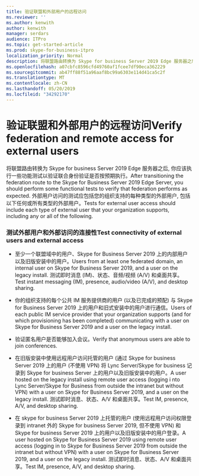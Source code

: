 ```yaml
---
title: 验证联盟和外部用户的远程访问
ms.reviewer: ''
ms.author: kenwith
author: kenwith
manager: serdars
audience: ITPro
ms.topic: get-started-article
ms.prod: skype-for-business-itpro
localization_priority: Normal
description: 将联盟路由转换为 Skype for business Server 2019 Edge 服务器之后, 你应该执行一些功能测试以验证联合身份验证是否按预期执行。 外部用户访问的测试应包括您的组织支持的每种类型的外部用户, 包括以下任何或所有类型的外部用户。
ms.openlocfilehash: a07cbfc8596cfd49760af1fcee7df90eca362229
ms.sourcegitcommit: ab47ff88f51a96aaf8bc99a6303e114d41ca5c2f
ms.translationtype: MT
ms.contentlocale: zh-CN
ms.lasthandoff: 05/20/2019
ms.locfileid: "34292170"
---
```

# <a name="verify-federation-and-remote-access-for-external-users"></a><span data-ttu-id="298b3-104">验证联盟和外部用户的远程访问</span><span class="sxs-lookup"><span data-stu-id="298b3-104">Verify federation and remote access for external users</span></span>

<span data-ttu-id="298b3-105">将联盟路由转换为 Skype for business Server 2019 Edge 服务器之后, 你应该执行一些功能测试以验证联合身份验证是否按预期执行。</span><span class="sxs-lookup"><span data-stu-id="298b3-105">After transitioning the federation route to the Skype for Business Server 2019 Edge Server, you should perform some functional tests to verify that federation performs as expected.</span></span> <span data-ttu-id="298b3-106">外部用户访问的测试应包括您的组织支持的每种类型的外部用户, 包括以下任何或所有类型的外部用户。</span><span class="sxs-lookup"><span data-stu-id="298b3-106">Tests for external user access should include each type of external user that your organization supports, including any or all of the following.</span></span>
  
### <a name="test-connectivity-of-external-users-and-external-access"></a><span data-ttu-id="298b3-107">测试外部用户和外部访问的连接性</span><span class="sxs-lookup"><span data-stu-id="298b3-107">Test connectivity of external users and external access</span></span>

- <span data-ttu-id="298b3-108">至少一个联盟域中的用户、Skype for Business Server 2019 上的内部用户以及旧版安装中的用户。</span><span class="sxs-lookup"><span data-stu-id="298b3-108">Users from at least one federated domain, an internal user on Skype for Business Server 2019, and a user on the legacy install.</span></span> <span data-ttu-id="298b3-109">测试即时消息 (IM)、状态、音频/视频 (A/V) 和桌面共享。</span><span class="sxs-lookup"><span data-stu-id="298b3-109">Test instant messaging (IM), presence, audio/video (A/V), and desktop sharing.</span></span>
    
- <span data-ttu-id="298b3-110">你的组织支持的每个公共 IM 服务提供商的用户 (以及已完成的预配) 与 Skype for Business Server 2019 上的用户和旧式安装中的用户进行通信。</span><span class="sxs-lookup"><span data-stu-id="298b3-110">Users of each public IM service provider that your organization supports (and for which provisioning has been completed) communicating with a user on Skype for Business Server 2019 and a user on the legacy install.</span></span> 
    
- <span data-ttu-id="298b3-111">验证匿名用户是否能够加入会议。</span><span class="sxs-lookup"><span data-stu-id="298b3-111">Verify that anonymous users are able to join conferences.</span></span>
    
- <span data-ttu-id="298b3-112">在旧版安装中使用远程用户访问托管的用户 (通过 Skype for business Server 2019 上的用户 (不使用 VPN) 将 Lync Server/Skype for business 记录到 Skype for business Server 上的用户以及旧版安装中的用户。</span><span class="sxs-lookup"><span data-stu-id="298b3-112">A user hosted on the legacy install using remote user access (logging i nto Lync Server/Skype for Business from outside the intranet but without VPN) with a user on Skype for Business Server 2019, and a user on the legacy install.</span></span> <span data-ttu-id="298b3-113">测试即时消息、状态、A/V 和桌面共享。</span><span class="sxs-lookup"><span data-stu-id="298b3-113">Test IM, presence, A/V, and desktop sharing.</span></span>
    
- <span data-ttu-id="298b3-114">在 skype for business Server 2019 上托管的用户 (使用远程用户访问权限登录到 intranet 外的 Skype for business Server 2019, 但不使用 VPN) 和 Skype for business Server 2019 上的用户以及旧版安装中的用户登录。</span><span class="sxs-lookup"><span data-stu-id="298b3-114">A user hosted on Skype for Business Server 2019 using remote user access (logging in to Skype for Business Server 2019 from outside the intranet but without VPN) with a user on Skype for Business Server 2019, and a user on the legacy install.</span></span> <span data-ttu-id="298b3-115">测试即时消息、状态、A/V 和桌面共享。</span><span class="sxs-lookup"><span data-stu-id="298b3-115">Test IM, presence, A/V, and desktop sharing.</span></span>
    

